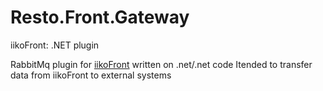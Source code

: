 # Resto.Front.Gateway
iikoFront: .NET plugin

RabbitMq plugin for [iikoFront](https://github.com/iiko/front.api.sdk) written on .net/.net code
Itended to transfer data from iikoFront to external systems
